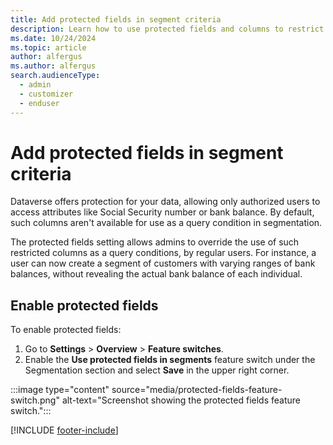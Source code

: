 ```yaml
---
title: Add protected fields in segment criteria
description: Learn how to use protected fields and columns to restrict segment access to certain Dataverse columns in Dynamics 365 Customer Insights - Journeys.
ms.date: 10/24/2024
ms.topic: article
author: alfergus
ms.author: alfergus
search.audienceType: 
  - admin
  - customizer
  - enduser
---
```


# Add protected fields in segment criteria

Dataverse offers protection for your data, allowing only authorized users to access attributes like Social Security number or bank balance. By default, such columns aren't available for use as a query condition in segmentation.
 
The protected fields setting allows admins to override the use of such restricted columns as a query conditions, by regular users. For instance, a user can now create a segment of customers with varying ranges of bank balances, without revealing the actual bank balance of each individual.

## Enable protected fields

To enable protected fields:

1. Go to **Settings** > **Overview** > **Feature switches**.
1. Enable the **Use protected fields in segments** feature switch under the Segmentation section and select **Save** in the upper right corner.

:::image type="content" source="media/protected-fields-feature-switch.png" alt-text="Screenshot showing the protected fields feature switch.":::

[!INCLUDE [footer-include](./includes/footer-banner.md)]